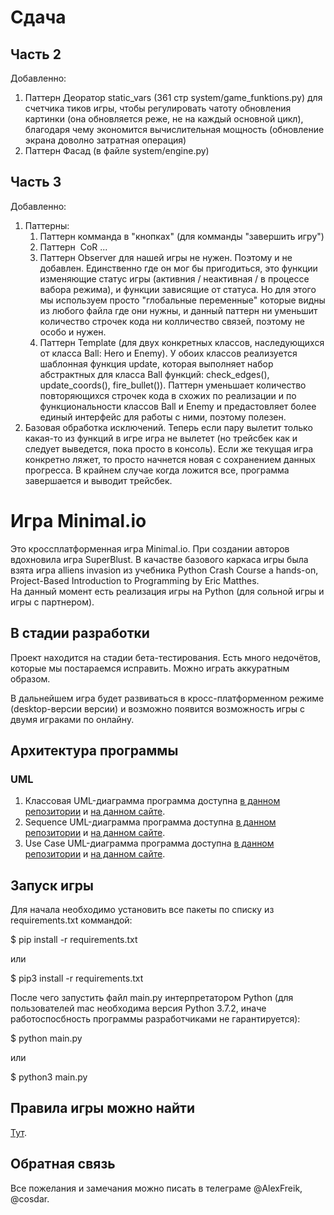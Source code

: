 # Сдача
## Часть 2
Добавленно:
1. Паттерн Деоратор static_vars (361 стр system/game_funktions.py) для счетчика тиков игры, чтобы регулировать чатоту обновления картинки (она обновляется реже, не на каждый основной цикл), благодаря чему экономится вычислительная мощность (обновление экрана доволно затратная операция)
1. Паттерн Фасад (в файле system/engine.py)

## Часть 3
Добавленно:
1. Паттерны:
    1. Паттерн комманда в "кнопках" (для комманды "завершить игру")
    1. Паттерн  CoR ...
    1. Паттерн Observer для нашей игры не нужен. Поэтому и не добавлен.
    Единственно где он мог бы пригодиться, это функции изменяющие статус игры (активния / неактивная / в процессе вабора режима), и функции зависящие от статуса. Но для этого мы используем просто "глобальные переменные" которые видны из любого файла где они нужны, и данный паттерн ни уменьшит количество строчек кода ни колличество связей, поэтому не особо и нужен.
    1. Паттерн Template (для двух конкретных классов, наследующихся от класса Ball: Hero и Enemy).
        У обоих классов реализуется шаблонная функция update, которая выполняет набор абстрактных для класса Ball функций: check_edges(), update_coords(), fire_bullet()). Паттерн уменьшает количество повторяющихся строчек кода в схожих по реализации и по функциональности классов Ball и Enemy и предастовляет более единый интерфейс для работы с ними, поэтому полезен.
1. Базовая обработка исключений. 
    Теперь если пару вылетит только какая-то из функций в игре игра не вылетет (но трейсбек как и следует выведется, пока просто в консоль). Если же текущая игра конкретно ляжет, то просто начнется новая с сохранением данных прогресса. 
    В крайнем случае когда ложится все, программа завершается и выводит трейсбек.
# Игра Minimal.io
Это кроссплатформенная игра Minimal.io. При создании авторов вдохновила игра SuperBlust. В качастве базового каркаса игры была взята игра alliens invasion из учебника Python Crash Course a hands-on, Project-Based Introduction to Programming by Eric Matthes.  
На данный момент есть реализация игры на Python (для сольной игры и игры с партнером).

## В стадии разработки
Проект находится на стадии бета-тестирования. Есть много недочётов, которые мы постараемся исправить. Можно играть аккуратным образом.

В дальнейшем игра будет развиваться в кросс-платформенном режиме (desktop-версии версии) и возможно появится возможность игры с двумя играками по онлайну.

## Архитектура программы
### UML
1. Классовая UML-диаграмма программа доступна [в данном репозитории](https://github.com/Unicorn-Dev/Minimal.io/blob/new_ver_dev/UML_Diagrams/Class.png) и [на данном сайте](https://www.lucidchart.com/documents/edit/079d5591-6cf0-497f-a332-7f91954b2154/0_0?shared=true#?folder_id=home&browser=icon).
1. Sequence UML-диаграмма программа доступна [в данном репозитории](https://github.com/Unicorn-Dev/Minimal.io/blob/new_ver_dev/UML_Diagrams/Sequence.png) и [на данном сайте](https://www.lucidchart.com/documents/edit/aca299c7-8387-4648-a8f0-25f96f441537/0_0?beaconFlowId=C25EA2C93E844225).
1. Use Case UML-диаграмма программа доступна [в данном репозитории](https://github.com/Unicorn-Dev/Minimal.io/blob/new_ver_dev/UML_Diagrams/UseCase.png) и [на данном сайте](https://www.lucidchart.com/documents/edit/e01f34aa-e097-4f86-8c6b-b8877d6c8307/0_0?beaconFlowId=182C5F7FA851B550#?folder_id=home&browser=icon).

## Запуск игры
Для начала необходимо установить все пакеты по списку из requirements.txt коммандой:  

$ pip install -r requirements.txt  

или  

$ pip3 install -r requirements.txt  

После чего запустить файл main.py интерпретатором Python (для пользователей mac необходима версия Python 3.7.2, иначе работоспосбность программы разработчиками не гарантируется):  

$ python main.py  

или  

$ python3 main.py  

## Правила игры можно найти 
[Тут](https://github.com/Unicorn-Dev/Minimal.io/blob/new_ver_dev/HELP.md).

## Обратная связь
Все пожелания и замечания можно писать в телеграме @AlexFreik, @cosdar.
